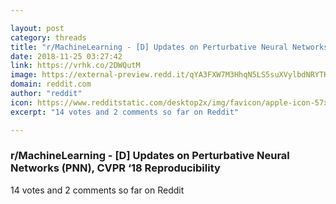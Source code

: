 ```yaml
---

layout: post
category: threads
title: "r/MachineLearning - [D] Updates on Perturbative Neural Networks (PNN), CVPR ‘18 Reproducibility"
date: 2018-11-25 03:27:42
link: https://vrhk.co/2DWQutM
image: https://external-preview.redd.it/qYA3FXW7M3HhqN5LS5suXVylbdNRYTKL6VLu8lnNFGw.jpg?auto=webp&s=c742242284e42b9d733cccf4bd221942651adfd9
domain: reddit.com
author: "reddit"
icon: https://www.redditstatic.com/desktop2x/img/favicon/apple-icon-57x57.png
excerpt: "14 votes and 2 comments so far on Reddit"

---
```


### r/MachineLearning - [D] Updates on Perturbative Neural Networks (PNN), CVPR ‘18 Reproducibility

14 votes and 2 comments so far on Reddit